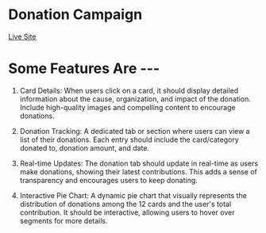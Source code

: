 # Donation Campaign 

<a href="https://donation-campaign-assignmen.netlify.app/">Live Site</a>

#  Some Features Are ---
1. Card Details: When users click on a card, it should display detailed information about the cause, organization, and impact of the donation. Include high-quality images and compelling content to encourage donations.

2. Donation Tracking: A dedicated tab or section where users can view a list of their donations. Each entry should include the card/category donated to, donation amount, and date.

3. Real-time Updates: The donation tab should update in real-time as users make donations, showing their latest contributions. This adds a sense of transparency and encourages users to keep donating.

4. Interactive Pie Chart: A dynamic pie chart that visually represents the distribution of donations among the 12 cards and the user's total contribution. It should be interactive, allowing users to hover over segments for more details.

